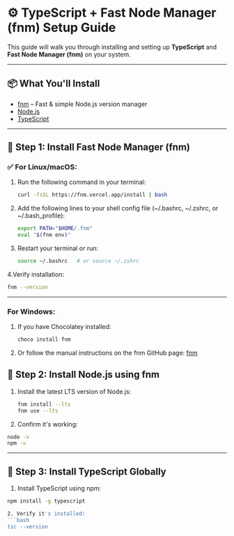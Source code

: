 # ⚙️ TypeScript + Fast Node Manager (fnm) Setup Guide

This guide will walk you through installing and setting up **TypeScript** and **Fast Node Manager (fnm)** on your system.

---

## 📦 What You'll Install

- [fnm](https://github.com/Schniz/fnm) – Fast & simple Node.js version manager
- [Node.js](https://nodejs.org/)
- [TypeScript](https://www.typescriptlang.org/)

---

## 🧰 Step 1: Install Fast Node Manager (fnm)

### ✅ For Linux/macOS:

1. Run the following command in your terminal:

   ```bash
   curl -fsSL https://fnm.vercel.app/install | bash

2. Add the following lines to your shell config file (~/.bashrc, ~/.zshrc, or ~/.bash_profile):

   ```bash
   export PATH="$HOME/.fnm"
   eval "$(fnm env)"

3. Restart your terminal or run:
   ```bash
   source ~/.bashrc   # or source ~/.zshrc

4.Verify installation:
   ```bash
   fnm --version 

   ```

---


### For Windows:

1. If you have Chocolatey installed:
   ```bash
   choco install fnm

2. Or follow the manual instructions on the fnm GitHub page:
   [fnm](https://github.com/Schniz/fnm#installation)


## 🧰 Step 2: Install Node.js using fnm
1. Install the latest LTS version of Node.js:
   ```bash
   fnm install --lts
   fnm use --lts

2. Confirm it's working:
  ```bash
  node -v
  npm -v

  ```
---

## 🧰 Step 3: Install TypeScript Globally
1. Install TypeScript using npm:
  ```bash
  npm install -g typescript

2. Verify it's installed:
  ```bash
  tsc --version









